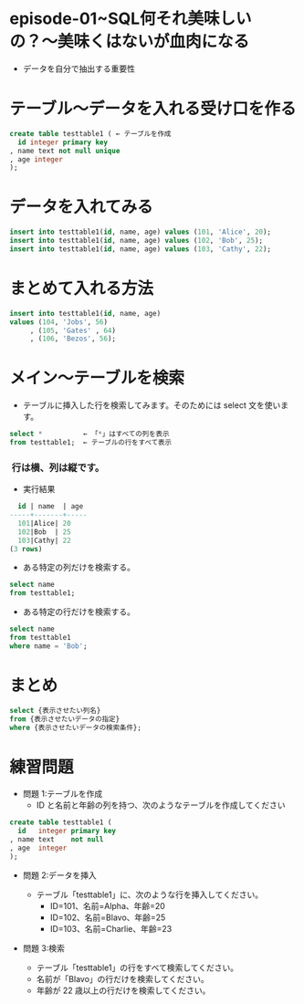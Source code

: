 # episode-01~SQL何それ美味しいの？〜美味くはないが血肉になる
- データを自分で抽出する重要性

# テーブル〜データを入れる受け口を作る
``` sql
create table testtable1 ( ← テーブルを作成 
  id integer primary key
, name text not null unique 
, age integer
);
```

# データを入れてみる
``` sql
insert into testtable1(id, name, age) values (101, 'Alice', 20);
insert into testtable1(id, name, age) values (102, 'Bob', 25);
insert into testtable1(id, name, age) values (103, 'Cathy', 22);
```

# まとめて入れる方法
``` sql
insert into testtable1(id, name, age) 
values (104, 'Jobs', 56)
     , (105, 'Gates' , 64) 
     , (106, 'Bezos', 56);
```

# メイン〜テーブルを検索
- テーブルに挿入した行を検索してみます。そのためには select 文を使います。
``` sql
select *          ← 「*」はすべての列を表示 
from testtable1;  ← テーブルの行をすべて表示
```
###  行は横、列は縦です。

- 実行結果
``` sql
  id | name  | age 
-----+-------+----- 
  101|Alice| 20 
  102|Bob  | 25 
  103|Cathy| 22
(3 rows)
```
- ある特定の列だけを検索する。
``` sql
select name 
from testtable1;
```

- ある特定の行だけを検索する。
``` sql
select name 
from testtable1
where name = 'Bob';
```

# まとめ
``` sql
select {表示させたい列名} 
from {表示させたいデータの指定}
where {表示させたいデータの検索条件};
```

# 練習問題
- 問題 1:テーブルを作成
  - ID と名前と年齢の列を持つ、次のようなテーブルを作成してください
``` sql
create table testtable1 (
  id   integer primary key
, name text    not null
, age  integer
);
```

- 問題 2:データを挿入
  - テーブル「testtable1」に、次のような行を挿入してください。
    - ID=101、名前=Alpha、年齢=20 
    - ID=102、名前=Blavo、年齢=25
    - ID=103、名前=Charlie、年齢=23  

- 問題 3:検索
  - テーブル「testtable1」の行をすべて検索してください。
  - 名前が「Blavo」の行だけを検索してください。
  - 年齢が 22 歳以上の行だけを検索してください。
